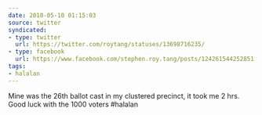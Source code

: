 ```yaml
---
date: 2010-05-10 01:15:03
source: twitter
syndicated:
- type: twitter
  url: https://twitter.com/roytang/statuses/13698716235/
- type: facebook
  url: https://www.facebook.com/stephen.roy.tang/posts/124261544252851
tags:
- halalan
---
```


Mine was the 26th ballot cast in my clustered precinct, it took me 2 hrs. Good luck with the 1000 voters #halalan
